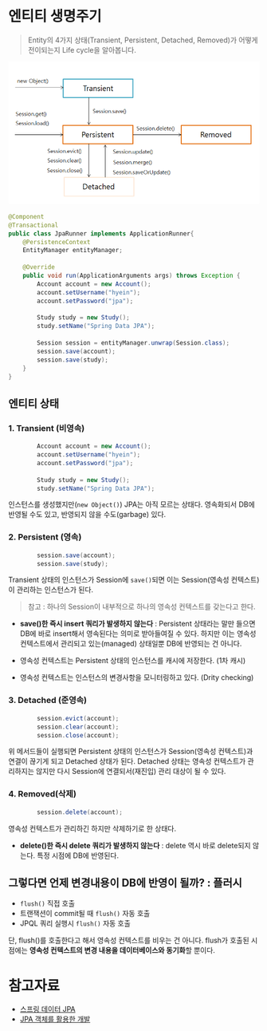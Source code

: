 # 엔티티 생명주기

> Entity의 4가지 상태(Transient, Persistent, Detached, Removed)가 어떻게 전이되는지 Life cycle을 알아봅니다.


![엔티티 생명주기](./images/entity-status.PNG)

```java
@Component
@Transactional
public class JpaRunner implements ApplicationRunner{
	@PersistenceContext
	EntityManager entityManager;
	
	@Override
	public void run(ApplicationArguments args) throws Exception {
        Account account = new Account();
        account.setUsername("hyein");
        account.setPassword("jpa");
		
        Study study = new Study();
        study.setName("Spring Data JPA");
        
        Session session = entityManager.unwrap(Session.class);
        session.save(account);
        session.save(study);
	}
}
```
## 엔티티 상태
### 1. Transient (비영속)

```java
        Account account = new Account();
        account.setUsername("hyein");
        account.setPassword("jpa");
        
        Study study = new Study();
        study.setName("Spring Data JPA");
```

인스턴스를 생성했지만(`new Object()`) JPA는 아직 모르는 상태다. 영속화되서 DB에 반영될 수도 있고, 반영되지 않을 수도(garbage) 있다.

### 2. Persistent (영속)

```java
        session.save(account);
        session.save(study);
```
Transient 상태의 인스턴스가 Session에 `save()`되면 이는 Session(영속성 컨텍스트)이 관리하는 인스턴스가 된다. 

> 참고 : 하나의 Session이 내부적으로 하나의 영속성 컨텍스트를 갖는다고 한다.

- **save()한 즉시 insert 쿼리가 발생하지 않는다** : Persistent 상태라는 말만 들으면 DB에 바로 insert해서 영속된다는 의미로 받아들여질 수 있다. 하지만 이는 영속성 컨텍스트에서 관리되고 있는(managed) 상태일뿐 DB에 반영되는 건 아니다. 

- 영속성 컨텍스트는 Persistent 상태의 인스턴스를 캐시에 저장한다. (1차 캐시)
- 영속성 컨텍스트는 인스턴스의 변경사항을 모니터링하고 있다. (Drity checking)

### 3. Detached (준영속)

```java
        session.evict(account);
        session.clear(account);
        session.close(account);
```
위 메서드들이 실행되면 Persistent 상태의 인스턴스가 Session(영속성 컨텍스트)과 연결이 끊기게 되고 Detached 상태가 된다. Detached 상태는 영속성 컨텍스트가 관리하지는 않지만 다시 Session에 연결되서(재진입) 관리 대상이 될 수 있다.


### 4. Removed(삭제)

```java
        session.delete(account);
```
영속성 컨텍스트가 관리하긴 하지만 삭제하기로 한 상태다.
- **delete()한 즉시 delete 쿼리가 발생하지 않는다** : delete 역시 바로 delete되지 않는다. 특정 시점에 DB에 반영된다.


## 그렇다면 언제 변경내용이 DB에 반영이 될까? : 플러시
- `flush()` 직접 호출 
- 트랜잭션이 commit될 때 `flush()` 자동 호출
- JPQL 쿼리 실행시 `flush()` 자동 호출

단, flush()를 호출한다고 해서 영속성 컨텍스트를 비우는 건 아니다. flush가 호출된 시점에는 **영속성 컨텍스트의 변경 내용을 데이터베이스와 동기화**할 뿐이다.



# 참고자료
- [스프링 데이터 JPA](https://www.inflearn.com/course/%EC%8A%A4%ED%94%84%EB%A7%81-%EB%8D%B0%EC%9D%B4%ED%84%B0-jpa/dashboard)
- [JPA 객체를 활용한 개발](https://12bme.tistory.com/492)
